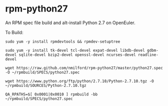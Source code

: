 rpm-python27
============

An RPM spec file build and alt-install Python 2.7 on OpenEuler.

To Build:

`sudo yum -y install rpmdevtools && rpmdev-setuptree`

`sudo yum -y install tk-devel tcl-devel expat-devel libdb-devel gdbm-devel sqlite-devel bzip2-devel openssl-devel ncurses-devel readline-devel`

`wget https://raw.github.com/nmilford/rpm-python27/master/python27.spec -O ~/rpmbuild/SPECS/python27.spec`

`wget https://www.python.org/ftp/python/2.7.10/Python-2.7.10.tgz -O ~/rpmbuild/SOURCES/Python-2.7.10.tgz`

`QA_RPATHS=$[ 0x0001|0x0010 ] rpmbuild -bb ~/rpmbuild/SPECS/python27.spec`
